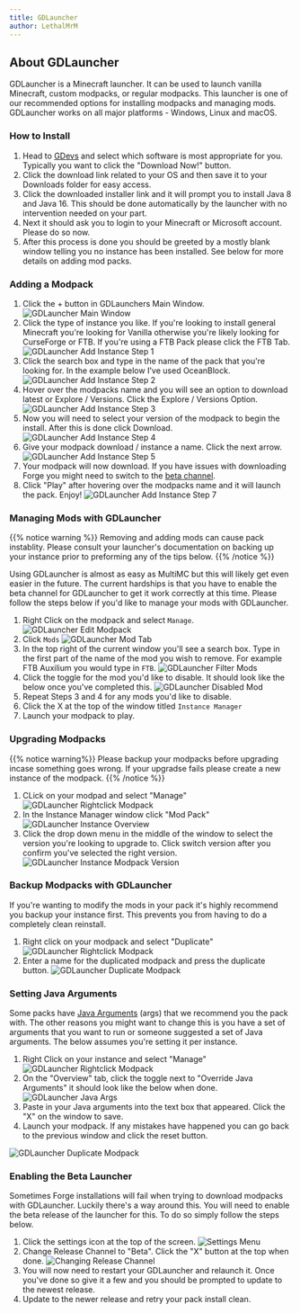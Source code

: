```yaml
---
title: GDLauncher
author: LethalMrM
---
```


## About GDLauncher

GDLauncher is a Minecraft launcher. It can be used to launch vanilla Minecraft, custom modpacks, or regular modpacks. This launcher is one of our recommended options for installing modpacks and managing mods. GDLauncher works on all major platforms - Windows, Linux and macOS.

### How to Install

1. Head to [GDevs](https://gdevs.io) and select which software is most appropriate for you. Typically you want to click the "Download Now!" button.
2. Click the download link related to your OS and then save it to your Downloads folder for easy access.
3. Click the downloaded installer link and it will prompt you to install Java 8 and Java 16. This should be done automatically by the launcher with no intervention needed on your part. 
4. Next it should ask you to login to your Minecraft or Microsoft account. Please do so now.
5. After this process is done you should be greeted by a mostly blank window telling you no instance has been installed. See below for more details on adding mod packs.


### Adding a Modpack

1. Click the + button in GDLaunchers Main Window. 
![GDLauncher Main Window](/assets/images/gdlauncher/gdlauncher-main.png)
2. Click the type of instance you like. If you're looking to install general Minecraft you're looking for Vanilla otherwise you're likely looking for CurseForge or FTB. If you're using a FTB Pack please click the FTB Tab.
![GDLauncher Add Instance Step 1](/assets/images/gdlauncher/gdlauncher-instance-step-1.png)
3. Click the search box and type in the name of the pack that you're looking for. In the example below I've used OceanBlock.
![GDLauncher Add Instance Step 2](/assets/images/gdlauncher/gdlauncher-instance-step-2.png)
3. Hover over the modpacks name and you will see an option to download latest or Explore / Versions. Click the Explore / Versions Option.
![GDLauncher Add Instance Step 3](/assets/images/gdlauncher/gdlauncher-instance-step-3.png)
4. Now you will need to select your version of the modpack to begin the install. After this is done click Download.
![GDLauncher Add Instance Step 4](/assets/images/gdlauncher/gdlauncher-instance-step-4.png)
5. Give your modpack download / instance a name. Click the next arrow.
![GDLauncher Add Instance Step 5](/assets/images/gdlauncher/gdlauncher-instance-step-5.png)
6. Your modpack will now download. If you have issues with downloading Forge you might need to switch to the [beta channel](#enabling-the-beta-launcher).
7. Click "Play" after hovering over the modpacks name and it will launch the pack. Enjoy!
![GDLauncher Add Instance Step 7](/assets/images/gdlauncher/gdlauncher-instance-step-7.png)

### Managing Mods with GDLauncher

{{% notice warning %}}
Removing and adding mods can cause pack instablity. Please consult your launcher's documentation on backing up your instance prior to preforming any of the tips below.
{{% /notice %}}

Using GDLauncher is almost as easy as MultiMC but this will likely get even easier in the future. The current hardships is that you have to enable the beta channel for GDLauncher to get it work correctly at this time. Please follow the steps below if you'd like to manage your mods with GDLauncher.

1. Right Click on the modpack and select `Manage`.
![GDLauncher Edit Modpack](/assets/images/gdlauncher/gdlauncher-rightclick.png) 
2. Click `Mods`
![GDLauncher Mod Tab](/assets/images/gdlauncher/gdlauncher-manage-mods.png)
3. In the top right of the current window you'll see a search box. Type in the first part of the name of the mod you wish to remove. For example FTB Auxilium you would type in `FTB`.
![GDLauncher Filter Mods](/assets/images/gdlauncher/gdlauncher-filter-mods.png)
4. Click the toggle for the mod you'd like to disable. It should look like the below once you've completed this.
![GDLauncher Disabled Mod](/assets/images/gdlauncher/gdlauncher-disabled-mod.png)
5. Repeat Steps 3 and 4 for any mods you'd like to disable.
6. Click the X at the top of the window titled `Instance Manager`
7. Launch your modpack to play.

### Upgrading Modpacks

{{% notice warning%}}
Please backup your modpacks before upgrading incase something goes wrong. If your upgradse fails please create a new instance of the modpack.
{{% /notice %}}

1. CLick on your modpad and select "Manage"
![GDLauncher Rightclick Modpack](/assets/images/gdlauncher/gdlauncher-rightclick.png) 
2. In the Instance Manager window click "Mod Pack"
![GDLauncher Instance Overview](/assets/images/gdlauncher/gdlauncher-instance-overview.png)
3. Click the drop down menu in the middle of the window to select the version you're looking to upgrade to. Click switch version after you confirm you've selected the right version.
![GDLauncher Instance Modpack Version](/assets/images/gdlauncher/gdlauncher-instance-modpack.png)

### Backup Modpacks with GDLauncher

If you're wanting to modify the mods in your pack it's highly recommend you backup your instance first. This prevents you from having to do a completely clean reinstall.

1. Right click on your modpack and select "Duplicate"
![GDLauncher Rightclick Modpack](/assets/images/gdlauncher/gdlauncher-rightclick.png) 
2. Enter a name for the duplicated modpack and press the duplicate button.
![GDLauncher Duplicate Modpack](/assets/images/gdlauncher/gdlauncher-duplicate.png)

### Setting Java Arguments
Some packs have [Java Arguments](/home/guides/java-args/) (args) that we recommend you the pack with. The other reasons you might want to change this is you have a set of arguments that you want to run or someone suggested a set of Java arguments. The below assumes you're setting it per instance.

1. Right Click on your instance and select "Manage"
![GDLauncher Rightclick Modpack](/assets/images/gdlauncher/gdlauncher-rightclick.png) 
2. On the "Overview" tab, click the toggle next to "Override Java Arguments" it should look like the below when done.
![GDLauncher Java Args](/assets/images/gdlauncher/gdlauncher-java-args.png)
3. Paste in your Java arguments into the text box that appeared. Click the "X" on the window to save.
4. Launch your modpack. If any mistakes have happened you can go back to the previous window and click the reset button.

![GDLauncher Duplicate Modpack](/assets/images/gdlauncher/gdlauncher-duplicate.png)

### Enabling the Beta Launcher

Sometimes Forge installations will fail when trying to download modpacks with GDLauncher. Luckily there's a way around this. You will need to enable the beta release of the launcher for this. To do so simply follow the steps below.

1. Click the settings icon at the top of the screen.
![Settings Menu](/assets/images/gdlauncher/gdlauncher-beta-1.png)
2. Change Release Channel to "Beta". Click the "X" button at the top when done.
![Changing Release Channel](/assets/images/gdlauncher/gdlauncher-beta-2.png)
3. You will now need to restart your GDLauncher and relaunch it. Once you've done so give it a few and you should be prompted to update to the newest release.
4. Update to the newer release and retry your pack install clean.
